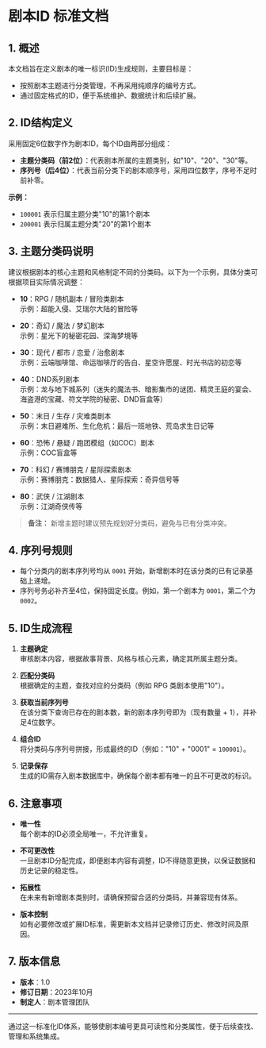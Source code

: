 # 剧本ID 标准文档

## 1. 概述
本文档旨在定义剧本的唯一标识(ID)生成规则，主要目标是：
- 按照剧本主题进行分类管理，不再采用纯顺序的编号方式。
- 通过固定格式的ID，便于系统维护、数据统计和后续扩展。

## 2. ID结构定义
采用固定6位数字作为剧本ID，每个ID由两部分组成：
- **主题分类码（前2位）**：代表剧本所属的主题类别，如"10"、"20"、"30"等。
- **序列号（后4位）**：代表当前分类下的剧本顺序号，采用四位数字，序号不足时前补零。

**示例：**
- `100001` 表示归属主题分类"10"的第1个剧本
- `200001` 表示归属主题分类"20"的第1个剧本

## 3. 主题分类码说明
建议根据剧本的核心主题和风格制定不同的分类码。以下为一个示例，具体分类可根据项目实际情况调整：

- **10**：RPG / 随机副本 / 冒险类剧本  
  示例：超能入侵、艾瑞尔大陆的冒险等

- **20**：奇幻 / 魔法 / 梦幻剧本  
  示例：星光下的秘密花园、深海梦境等

- **30**：现代 / 都市 / 恋爱 / 治愈剧本  
  示例：云端咖啡馆、命运咖啡厅的告白、星空许愿屋、时光书店的初恋等

- **40**：DND系列剧本  
  示例：龙与地下城系列（迷失的魔法书、暗影集市的谜团、精灵王庭的宴会、海盗港的宝藏、符文学院的秘密、DND盲盒等）

- **50**：末日 / 生存 / 灾难类剧本  
  示例：末日避难所、生化危机：最后一班地铁、荒岛求生日记等

- **60**：恐怖 / 悬疑 / 跑团模组（如COC）剧本  
  示例：COC盲盒等

- **70**：科幻 / 赛博朋克 / 星际探索剧本  
  示例：赛博朋克：数据猎人、星际探索：奇异信号等

- **80**：武侠 / 江湖剧本  
  示例：江湖奇侠传等

> **备注：** 新增主题时建议预先规划好分类码，避免与已有分类冲突。

## 4. 序列号规则
- 每个分类内的剧本序列号均从 `0001` 开始，新增剧本时在该分类的已有记录基础上递增。
- 序列号务必补齐至4位，保持固定长度。例如，第一个剧本为 `0001`，第二个为 `0002`。

## 5. ID生成流程
1. **主题确定**  
   审核剧本内容，根据故事背景、风格与核心元素，确定其所属主题分类。

2. **匹配分类码**  
   根据确定的主题，查找对应的分类码（例如 RPG 类剧本使用"10"）。

3. **获取当前序列号**  
   在该分类下查询已存在的剧本数，新的剧本序列号即为（现有数量 + 1），并补足4位数字。

4. **组合ID**  
   将分类码与序列号拼接，形成最终的ID（例如："10" + "0001" = `100001`）。

5. **记录保存**  
   生成的ID需存入剧本数据库中，确保每个剧本都有唯一的且不可更改的标识。

## 6. 注意事项
- **唯一性**  
  每个剧本的ID必须全局唯一，不允许重复。

- **不可更改性**  
  一旦剧本ID分配完成，即便剧本内容有调整，ID不得随意更换，以保证数据和历史记录的稳定性。

- **拓展性**  
  在未来有新增剧本类别时，请确保预留合适的分类码，并兼容现有体系。

- **版本控制**  
  如有必要修改或扩展ID标准，需更新本文档并记录修订历史、修改时间及原因。

## 7. 版本信息
- **版本**：1.0  
- **修订日期**：2023年10月  
- **制定人**：剧本管理团队

-----

通过这一标准化ID体系，能够使剧本编号更具可读性和分类属性，便于后续查找、管理和系统集成。 